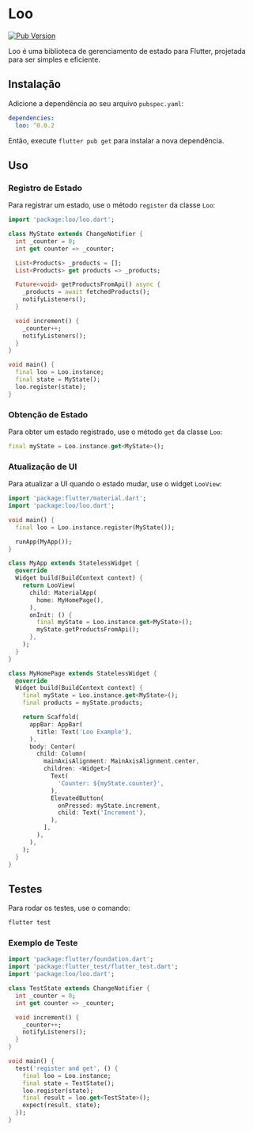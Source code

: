 # Loo

[![Pub Version](https://img.shields.io/pub/v/loo.svg)](https://pub.dev/packages/loo)

Loo é uma biblioteca de gerenciamento de estado para Flutter, projetada para ser simples e eficiente.

## Instalação

Adicione a dependência ao seu arquivo `pubspec.yaml`:

```yaml
dependencies:
  loo: ^0.0.2
```

Então, execute `flutter pub get` para instalar a nova dependência.

## Uso

### Registro de Estado

Para registrar um estado, use o método `register` da classe `Loo`:

```dart
import 'package:loo/loo.dart';

class MyState extends ChangeNotifier {
  int _counter = 0;
  int get counter => _counter;

  List<Products> _products = [];
  List<Products> get products => _products;

  Future<void> getProductsFromApi() async {
    _products = await fetchedProducts();
    notifyListeners();
  }

  void increment() {
    _counter++;
    notifyListeners();
  }
}

void main() {
  final loo = Loo.instance;
  final state = MyState();
  loo.register(state);
}
```

### Obtenção de Estado

Para obter um estado registrado, use o método `get` da classe `Loo`:

```dart
final myState = Loo.instance.get<MyState>();
```

### Atualização de UI

Para atualizar a UI quando o estado mudar, use o widget `LooView`:

```dart
import 'package:flutter/material.dart';
import 'package:loo/loo.dart';

void main() {
  final loo = Loo.instance.register(MyState());

  runApp(MyApp());
}

class MyApp extends StatelessWidget {
  @override
  Widget build(BuildContext context) {
    return LooView(
      child: MaterialApp(
        home: MyHomePage(),
      ),
      onInit: () {
        final myState = Loo.instance.get<MyState>();
        myState.getProductsFromApi();
      },
    );
  }
}

class MyHomePage extends StatelessWidget {
  @override
  Widget build(BuildContext context) {
    final myState = Loo.instance.get<MyState>();
    final products = myState.products;

    return Scaffold(
      appBar: AppBar(
        title: Text('Loo Example'),
      ),
      body: Center(
        child: Column(
          mainAxisAlignment: MainAxisAlignment.center,
          children: <Widget>[
            Text(
              'Counter: ${myState.counter}',
            ),
            ElevatedButton(
              onPressed: myState.increment,
              child: Text('Increment'),
            ),
          ],
        ),
      ),
    );
  }
}
```

## Testes

Para rodar os testes, use o comando:

```sh
flutter test
```

### Exemplo de Teste

```dart
import 'package:flutter/foundation.dart';
import 'package:flutter_test/flutter_test.dart';
import 'package:loo/loo.dart';

class TestState extends ChangeNotifier {
  int _counter = 0;
  int get counter => _counter;

  void increment() {
    _counter++;
    notifyListeners();
  }
}

void main() {
  test('register and get', () {
    final loo = Loo.instance;
    final state = TestState();
    loo.register(state);
    final result = loo.get<TestState>();
    expect(result, state);
  });
}
```
